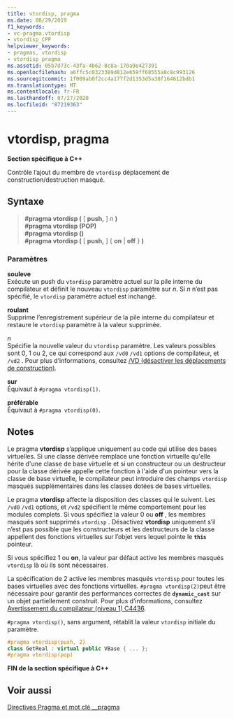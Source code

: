 ```yaml
---
title: vtordisp, pragma
ms.date: 08/29/2019
f1_keywords:
- vc-pragma.vtordisp
- vtordisp_CPP
helpviewer_keywords:
- pragmas, vtordisp
- vtordisp pragma
ms.assetid: 05b7d73c-43fa-4b62-8c8a-170a9e427391
ms.openlocfilehash: a6ffc5c0323389d812e659ff68555a8c8c993126
ms.sourcegitcommit: 1f009ab0f2cc4a177f2d1353d5a38f164612bdb1
ms.translationtype: MT
ms.contentlocale: fr-FR
ms.lasthandoff: 07/27/2020
ms.locfileid: "87219363"
---
```

# <a name="vtordisp-pragma"></a>vtordisp, pragma

**Section spécifique à C++**

Contrôle l’ajout du membre de `vtordisp` déplacement de construction/destruction masqué.

## <a name="syntax"></a>Syntaxe

> **#pragma vtordisp (** [ **push,** ] *n* **)**\
> **#pragma vtordisp (POP)**\
> **#pragma vtordisp ()**\
> **#pragma vtordisp (** [ **push,** ] { **on**  |  **off** } **)**

### <a name="parameters"></a>Paramètres

**souleve**\
Exécute un push du `vtordisp` paramètre actuel sur la pile interne du compilateur et définit le nouveau `vtordisp` paramètre sur *n*.  Si *n* n’est pas spécifié, le `vtordisp` paramètre actuel est inchangé.

**roulant**\
Supprime l’enregistrement supérieur de la pile interne du compilateur et restaure le `vtordisp` paramètre à la valeur supprimée.

*n*\
Spécifie la nouvelle valeur du `vtordisp` paramètre. Les valeurs possibles sont 0, 1 ou 2, ce qui correspond aux `/vd0` `/vd1` options de compilateur, et `/vd2` . Pour plus d’informations, consultez [/VD (désactiver les déplacements de construction)](../build/reference/vd-disable-construction-displacements.md).

**sur**\
Équivaut à `#pragma vtordisp(1)`.

**préférable**\
Équivaut à `#pragma vtordisp(0)`.

## <a name="remarks"></a>Notes

Le pragma **vtordisp** s’applique uniquement au code qui utilise des bases virtuelles. Si une classe dérivée remplace une fonction virtuelle qu'elle hérite d'une classe de base virtuelle et si un constructeur ou un destructeur pour la classe dérivée appelle cette fonction à l'aide d'un pointeur vers la classe de base virtuelle, le compilateur peut introduire des champs `vtordisp` masqués supplémentaires dans les classes dotées de bases virtuelles.

Le pragma **vtordisp** affecte la disposition des classes qui le suivent. Les `/vd0` `/vd1` options, et `/vd2` spécifient le même comportement pour les modules complets. Si vous spécifiez la valeur 0 ou **off** , les membres masqués sont supprimés `vtordisp` . Désactivez **vtordisp** uniquement s’il n’est pas possible que les constructeurs et les destructeurs de la classe appellent des fonctions virtuelles sur l’objet vers lequel pointe le **`this`** pointeur.

Si vous spécifiez 1 ou **on**, la valeur par défaut active les membres masqués `vtordisp` là où ils sont nécessaires.

La spécification de 2 active les membres masqués `vtordisp` pour toutes les bases virtuelles avec des fonctions virtuelles.  `#pragma vtordisp(2)`peut être nécessaire pour garantir des performances correctes de **`dynamic_cast`** sur un objet partiellement construit. Pour plus d’informations, consultez [Avertissement du compilateur (niveau 1) C4436](../error-messages/compiler-warnings/compiler-warning-level-1-c4436.md).

`#pragma vtordisp()`, sans argument, rétablit la valeur `vtordisp` initiale du paramètre.

```cpp
#pragma vtordisp(push, 2)
class GetReal : virtual public VBase { ... };
#pragma vtordisp(pop)
```

**FIN de la section spécifique à C++**

## <a name="see-also"></a>Voir aussi

[Directives Pragma et mot clé __pragma](../preprocessor/pragma-directives-and-the-pragma-keyword.md)
